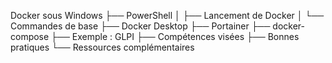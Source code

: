 Docker sous Windows
├── PowerShell
│   ├── Lancement de Docker
│   └── Commandes de base
├── Docker Desktop
├── Portainer
├── docker-compose
├── Exemple : GLPI
├── Compétences visées
├── Bonnes pratiques
└── Ressources complémentaires

